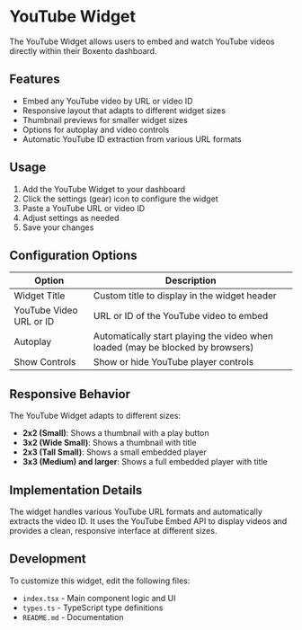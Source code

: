 # YouTube Widget

The YouTube Widget allows users to embed and watch YouTube videos directly within their Boxento dashboard.

## Features

- Embed any YouTube video by URL or video ID
- Responsive layout that adapts to different widget sizes
- Thumbnail previews for smaller widget sizes
- Options for autoplay and video controls
- Automatic YouTube ID extraction from various URL formats

## Usage

1. Add the YouTube Widget to your dashboard
2. Click the settings (gear) icon to configure the widget
3. Paste a YouTube URL or video ID
4. Adjust settings as needed
5. Save your changes

## Configuration Options

| Option | Description |
|--------|-------------|
| Widget Title | Custom title to display in the widget header |
| YouTube Video URL or ID | URL or ID of the YouTube video to embed |
| Autoplay | Automatically start playing the video when loaded (may be blocked by browsers) |
| Show Controls | Show or hide YouTube player controls |

## Responsive Behavior

The YouTube Widget adapts to different sizes:

- **2x2 (Small)**: Shows a thumbnail with a play button
- **3x2 (Wide Small)**: Shows a thumbnail with title
- **2x3 (Tall Small)**: Shows a small embedded player
- **3x3 (Medium) and larger**: Shows a full embedded player with title

## Implementation Details

The widget handles various YouTube URL formats and automatically extracts the video ID. It uses the YouTube Embed API to display videos and provides a clean, responsive interface at different sizes.

## Development

To customize this widget, edit the following files:

- `index.tsx` - Main component logic and UI
- `types.ts` - TypeScript type definitions
- `README.md` - Documentation 